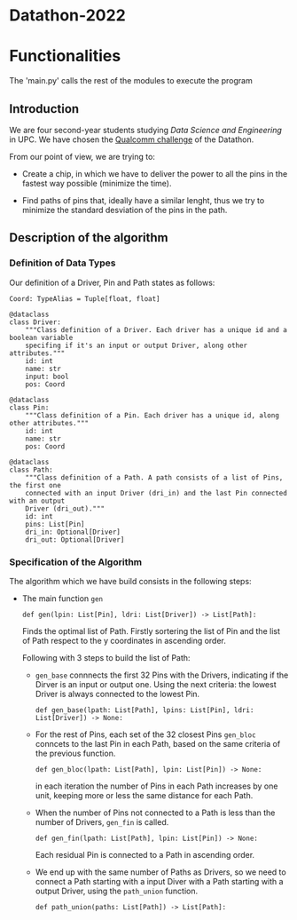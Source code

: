 # Datathon-2022
# Functionalities
The 'main.py' calls the rest of the modules to execute the program

## Introduction
We are four second-year students studying _Data Science and Engineering_ in UPC.
We have chosen the [Qualcomm challenge](https://github.com/data-students/datathonfme2022/tree/main/qualcomm_challenge) of the Datathon.

From our point of view, we are trying to:

- Create a chip, in which we have to deliver the power to all the pins in the fastest way possible (minimize the time).

- Find paths of pins that, ideally have a similar lenght, thus we try to minimize the standard desviation of the pins in the path.


## Description of the algorithm

### Definition of Data Types

Our definition of a Driver, Pin and Path states as follows:
```python3
Coord: TypeAlias = Tuple[float, float]
```
```python3
@dataclass
class Driver:
    """Class definition of a Driver. Each driver has a unique id and a boolean variable
    specifing if it's an input or output Driver, along other attributes."""
    id: int
    name: str
    input: bool
    pos: Coord
```
```python3
@dataclass
class Pin:
    """Class definition of a Pin. Each driver has a unique id, along other attributes."""
    id: int
    name: str
    pos: Coord
```
```python3
@dataclass
class Path:
    """Class definition of a Path. A path consists of a list of Pins, the first one 
    connected with an input Driver (dri_in) and the last Pin connected with an output
    Driver (dri_out)."""
    id: int
    pins: List[Pin]
    dri_in: Optional[Driver]
    dri_out: Optional[Driver]
```

### Specification of the Algorithm

The algorithm which we have build consists in the following steps:
- The main function `gen`
    ```python3
    def gen(lpin: List[Pin], ldri: List[Driver]) -> List[Path]:
    ```
   Finds the optimal list of Path. Firstly sortering the list of Pin and the list of Path respect to the y coordinates in ascending order.

   Following with 3 steps to build the list of Path:
      
  - `gen_base` connnects the first 32 Pins with the Drivers, indicating if the Dirver is an input or output one. Using the next criteria: the lowest Driver is always connected to the lowest Pin.
    ```python3
    def gen_base(lpath: List[Path], lpins: List[Pin], ldri: List[Driver]) -> None:
    ```
  - For the rest of Pins, each set of the 32 closest Pins   `gen_bloc` conncets to the last Pin in each Path, based on the same criteria of the previous function.
    ```python3
    def gen_bloc(lpath: List[Path], lpin: List[Pin]) -> None:
    ```
    in each iteration the number of Pins in each Path increases by one unit, keeping more or less the same distance for each Path. 
  - When the number of Pins not connected to a Path is less than the number of Drivers, `gen_fin` is called.
    ```python3
    def gen_fin(lpath: List[Path], lpin: List[Pin]) -> None:
    ```
    Each residual Pin is connected to a Path in ascending order.
  
  - We end up with the same number of Paths as Drivers, so we need to connect a Path starting with a input Diver with a Path starting with a output Driver, using the `path_union` function.
    ```python3
    def path_union(paths: List[Path]) -> List[Path]:
    ```
